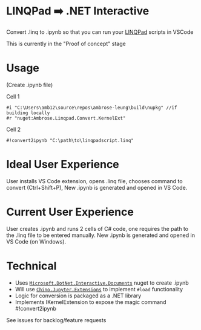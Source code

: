 # LINQPad ➡️ .NET Interactive
Convert .linq to .ipynb so that you can run your [LINQPad](https://www.linqpad.net/) scripts in VSCode

This is currently in the "Proof of concept" stage

# Usage
(Create .ipynb file)

Cell 1
```
#i "C:\Users\amb12\source\repos\ambrose-leung\build\nupkg" //if building locally
#r "nuget:Ambrose.Linqpad.Convert.KernelExt"
```

Cell 2
```
#!convert2ipynb "C:\path\to\linqpadscript.linq"
```

# Ideal User Experience
User installs VS Code extension, opens .linq file, chooses command to convert (Ctrl+Shift+P), New .ipynb is generated and opened in VS Code.

# Current User Experience
User creates .ipynb and runs 2 cells of C# code, one requires the path to the .linq file to be entered manually.  New .ipynb is generated and opened in VS Code (on Windows).

# Technical
- Uses [`Microsoft.DotNet.Interactive.Documents`](https://www.nuget.org/packages/Microsoft.DotNet.Interactive.Documents/) nuget to create .ipynb
- Will use [`Chino.Jupyter.Extensions`](https://github.com/roberchi/Chino.Jupyter.Extensions) to implement `#load` functionality
- Logic for conversion is packaged as a .NET library
- Implements IKernelExtension to expose the magic command #!convert2ipynb

See issues for backlog/feature requests
